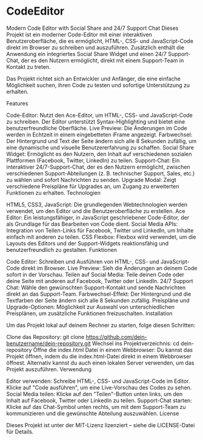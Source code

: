 # CodeEditor
Modern Code Editor with Social Share and 24/7 Support Chat 
Dieses Projekt ist ein moderner Code-Editor mit einer interaktiven Benutzeroberfläche, die es ermöglicht, HTML-, CSS- und JavaScript-Code direkt im Browser zu schreiben und auszuführen. Zusätzlich enthält die Anwendung ein integriertes Social Share Widget und einen 24/7 Support-Chat, der es den Nutzern ermöglicht, direkt mit einem Support-Team in Kontakt zu treten.

Das Projekt richtet sich an Entwickler und Anfänger, die eine einfache Möglichkeit suchen, ihren Code zu testen und sofortige Unterstützung zu erhalten.

Features

Code-Editor: Nutzt den Ace-Editor, um HTML-, CSS- und JavaScript-Code zu schreiben. Der Editor unterstützt Syntax-Highlighting und bietet eine benutzerfreundliche Oberfläche.
Live Preview: Die Änderungen im Code werden in Echtzeit in einem eingebetteten iFrame angezeigt.
Farbwechsel: Der Hintergrund und Text der Seite ändern sich alle 8 Sekunden zufällig, um eine dynamische und visuelle Benutzererfahrung zu schaffen.
Social Share Widget: Ermöglicht es den Nutzern, den Inhalt auf verschiedenen sozialen Plattformen (Facebook, Twitter, LinkedIn) zu teilen.
Support-Chat: Ein interaktiver 24/7-Support-Chat, der es den Nutzern ermöglicht, zwischen verschiedenen Support-Abteilungen (z. B. technischer Support, Sales, etc.) zu wählen und sofort Nachrichten zu senden.
Upgrade Modal: Zeigt verschiedene Preispläne für Upgrades an, um Zugang zu erweiterten Funktionen zu erhalten.
Technologien

HTML5, CSS3, JavaScript: Die grundlegenden Webtechnologien werden verwendet, um den Editor und die Benutzeroberfläche zu erstellen.
Ace Editor: Ein leistungsfähiger, in JavaScript geschriebener Code-Editor, der als Grundlage für das Bearbeiten von Code dient.
Social Media APIs: Integration von Teilen-Links für Facebook, Twitter und LinkedIn, um Inhalte einfach mit anderen zu teilen.
CSS Flexbox: Flexbox wird verwendet, um die Layouts des Editors und der Support-Widgets reaktionsfähig und benutzerfreundlich zu gestalten.
Funktionen

Code Editor: Schreiben und Ausführen von HTML-, CSS- und JavaScript-Code direkt im Browser.
Live Preview: Sieh die Änderungen an deinem Code sofort in der Vorschau.
Teilen auf Social Media: Teile deinen Code oder deine Seite mit anderen auf Facebook, Twitter oder LinkedIn.
24/7 Support Chat: Wähle den gewünschten Support-Kontakt und sende Nachrichten direkt an das Support-Team.
Farbwechsel-Effekt: Der Hintergrund und die Textfarben der Seite ändern sich alle 8 Sekunden zufällig.
Preispläne und Upgrade-Optionen: Möglichkeit zur Auswahl von unterschiedlichen Preisplänen, um zusätzliche Funktionen freizuschalten.
Installation

Um das Projekt lokal auf deinem Rechner zu starten, folge diesen Schritten:

Clone das Repository:
git clone https://github.com/dein-benutzername/dein-repository.git
Wechsel ins Projektverzeichnis:
cd dein-repository
Öffne die index.html Datei in einem Webbrowser: Du kannst das Projekt öffnen, indem du die index.html-Datei direkt in einem Webbrowser öffnest.
Alternativ kannst du auch einen lokalen Server verwenden, um das Projekt auszuführen.
Verwendung

Editor verwenden: Schreibe HTML-, CSS- und JavaScript-Code im Editor. Klicke auf "Code ausführen", um eine Live-Vorschau des Codes zu sehen.
Social Media teilen: Klicke auf den "Teilen"-Button unten links, um den Inhalt auf Facebook, Twitter oder LinkedIn zu teilen.
Support-Chat starten: Klicke auf das Chat-Symbol unten rechts, um mit dem Support-Team zu kommunizieren und die gewünschte Abteilung auszuwählen.
License

Dieses Projekt ist unter der MIT-Lizenz lizenziert – siehe die LICENSE-Datei für Details.
